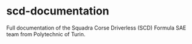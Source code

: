# scd-documentation
Full documentation of the Squadra Corse Driverless (SCD) Formula SAE team from Polytechnic of Turin. 
